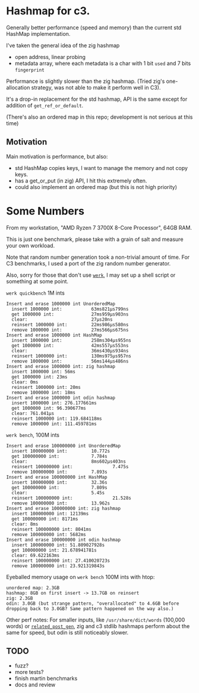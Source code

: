 # Hashmap for c3.

Generally better performance (speed and memory) than the current std HashMap implementation.

I've taken the general idea of the zig hashmap
- open address, linear probing
- metadata array, where each metadata is a char with 1 bit `used` and 7 bits `fingerprint`

Performance is slightly slower than the zig hashmap. (Tried zig's one-allocation strategy, was not able to make it perform well in C3).

It's a drop-in replacement for the std hashmap, API is the same except for addition of `get_ref_or_default`.

(There's also an ordered map in this repo; development is not serious at this time)

## Motivation

Main motivation is performance, but also:

- std HashMap copies keys, I want to manage the memory and not copy keys.
- has a get_or_put (in zig) API, I hit this extremely often.
- could also implement an ordered map (but this is not high priority)

# Some Numbers

From my workstation, "AMD Ryzen 7 3700X 8-Core Processor", 64GB RAM.

This is just one benchmark, please take with a grain of salt and measure your own workload.

Note that random number generation took a non-trivial amount of time. For C3 benchmarks, I used a
port of the zig random number generator.

Also, sorry for those that don't use [`werk`](https://github.com/simonask/werk), I may set up a shell script
or something at some point.

`werk quickbench` 1M ints
```
Insert and erase 1000000 int UnorderedMap
  insert 1000000 int:           63ms821µs799ns
  get 1000000 int:              27ms959µs903ns
  clear:                        27µs20ns
  reinsert 1000000 int:         22ms986µs580ns
  remove 1000000 int:           27ms566µs675ns
Insert and erase 1000000 int HashMap
  insert 1000000 int:           258ms304µs955ns
  get 1000000 int:              42ms557µs553ns
  clear:                        36ms430µs934ns
  reinsert 1000000 int:         130ms975µs957ns
  remove 1000000 int:           56ms144µs486ns
Insert and erase 1000000 int: zig hashmap
  insert 1000000 int: 56ms
  get 1000000 int: 23ms
  clear: 0ms
  reinsert 1000000 int: 20ms
  remove 1000000 int: 18ms
Insert and erase 1000000 int odin hashmap
  insert 1000000 int: 276.177661ms
  get 1000000 int: 96.390677ms
  clear: 761.041µs
  reinsert 1000000 int: 119.684118ms
  remove 1000000 int: 111.459781ms
```

`werk bench`, 100M ints
```
Insert and erase 100000000 int UnorderedMap
  insert 100000000 int:         10.772s
  get 100000000 int:            7.784s
  clear:                        8ms602µs403ns
  reinsert 100000000 int:               7.475s
  remove 100000000 int:         7.893s
Insert and erase 100000000 int HashMap
  insert 100000000 int:         32.36s
  get 100000000 int:            7.809s
  clear:                        5.45s
  reinsert 100000000 int:               21.528s
  remove 100000000 int:         13.962s
Insert and erase 100000000 int: zig hashmap
  insert 100000000 int: 12139ms
  get 100000000 int: 8171ms
  clear: 8ms
  reinsert 100000000 int: 8041ms
  remove 100000000 int: 5682ms
Insert and erase 100000000 int odin hashmap
  insert 100000000 int: 51.809027928s
  get 100000000 int: 21.678941781s
  clear: 69.622163ms
  reinsert 100000000 int: 27.410020723s
  remove 100000000 int: 23.921319843s
```

Eyeballed memory usage on `werk bench` 100M ints with htop:
```
unordered map: 2.3GB
hashmap: 8GB on first insert -> 13.7GB on reinsert
zig: 2.3GB
odin: 3.0GB (but strange pattern, "overallocated" to 4.6GB before dropping back to 3.0GB? Same pattern happened on the way also.)
```

Other perf notes: For smaller inputs, like `/usr/share/dict/words` (100,000 words) or [`related_post_gen`](https://github.com/jinyus/related_post_gen), zig and c3 stdlib hashmaps perform about the same for speed, but odin is still noticeably slower.

## TODO

- fuzz?
- more tests?
- finish martin benchmarks
- docs and review

